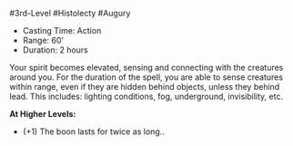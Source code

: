 #3rd-Level #Histolecty #Augury
 
- Casting Time: Action
- Range: 60'
- Duration: 2 hours  

Your spirit becomes elevated, sensing and connecting with the creatures around you. For the duration of the spell, you are able to sense creatures within range, even if they are hidden behind objects, unless they behind lead. This includes: lighting conditions, fog, underground, invisibility, etc.
 
**At Higher Levels:** 
* (+1) The boon lasts for twice as long..